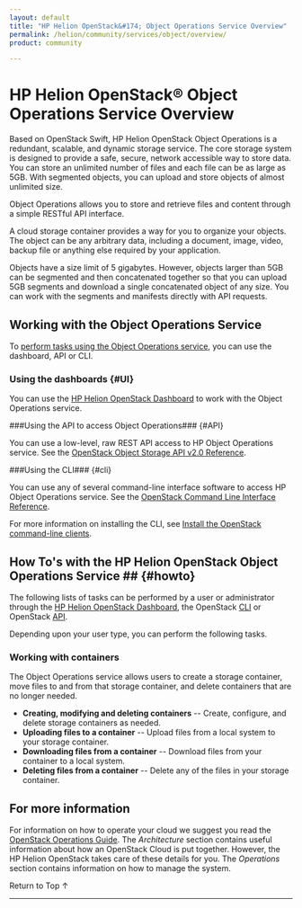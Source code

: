 ```yaml
---
layout: default
title: "HP Helion OpenStack&#174; Object Operations Service Overview"
permalink: /helion/community/services/object/overview/
product: community

---
```

<!--UNDER REVISION-->

<script>

function PageRefresh {
onLoad="window.refresh"
}

PageRefresh();

</script>

<!--
<p style="font-size: small;"> <a href="/helion/community/services/networking/overview/">&#9664; PREV</a> | <a href="/helion/community/services/overview/">&#9650; UP</a> | <a href="/helion/community/services/orchestration/overview/"> NEXT &#9654</a> </p>-->

# HP Helion OpenStack&#174; Object Operations Service Overview #

<!-- modeled after HP Cloud Networking Getting Started (network.getting.started.md) -->

Based on OpenStack Swift, HP Helion OpenStack Object Operations is a redundant, scalable, and dynamic storage service. The core storage system is designed to provide a safe, secure, network accessible way to store data. You can store an unlimited number of files and each file can be as large as 5GB. With segmented objects, you can upload and store objects of almost unlimited size.

Object Operations allows you to store and retrieve files and content through a simple RESTful API interface.

A cloud storage container provides a way for you to organize your objects. The object can be any arbitrary data, including a document, image, video, backup file or anything else required by your application. 

Objects have a size limit of 5 gigabytes. However, objects larger than 5GB can be segmented and then concatenated together so that you can upload 5GB segments and download a single concatenated object of any size. You can work with the segments and manifests directly with API requests.

## Working with the Object Operations Service

To [perform tasks using the Object Operations service](#howto), you can use the dashboard, API or CLI.

### Using the dashboards {#UI}

You can use the [HP Helion OpenStack Dashboard](/helion/community/dashboard/how-works/) to work with the Object Operations service.

###Using the API to access Object Operations### {#API}

You can use a low-level, raw REST API access to HP Object Operations service. See the [OpenStack Object Storage API v2.0 Reference](http://developer.openstack.org/api-ref-objectstorage-v1.html).

###Using the CLI### {#cli}

You can use any of several command-line interface software to access HP Object Operations service. See the [OpenStack Command Line Interface Reference](http://docs.openstack.org/cli-reference/content/swiftclient_commands.html).

For more information on installing the CLI, see [Install the OpenStack command-line clients](http://docs.openstack.org/user-guide/content/install_clients.html).

## How To's with the HP Helion OpenStack Object Operations Service ## {#howto}

<!-- Taken from http://wiki.hpcloud.net/display/core/Core+Edition+Use+cases#CoreEditionUsecases-OverCloud -->

The following lists of tasks can be performed by a user or administrator through the [HP Helion OpenStack Dashboard](/helion/openstack/1.1/dashboard/how-works/), the OpenStack [CLI](http://docs.openstack.org/cli-reference/content/swiftclient_commands.html) or OpenStack [API](http://developer.openstack.org/api-ref-objectstorage-v1.html).

Depending upon your user type, you can perform the following tasks.


### Working with containers ##

The Object Operations service allows users to create a storage container, move files to and from that storage container, and delete containers that are no longer needed.

- **Creating, modifying and deleting containers** -- Create, configure, and delete storage containers as needed.
- **Uploading files to a container** -- Upload files from a local system to your storage container.
- **Downloading files from a container** -- Download files from your container to a local system.
- **Deleting files from a container** -- Delete any of the files in your storage container.

## For more information ##

For information on how to operate your cloud we suggest you read the [OpenStack Operations Guide](http://docs.openstack.org/ops/). The *Architecture* section contains useful information about how an OpenStack Cloud is put together. However, the HP Helion OpenStack takes care of these details for you. The *Operations* section contains information on how to manage the system.

 <a href="#top" style="padding:14px 0px 14px 0px; text-decoration: none;"> Return to Top &#8593; </a>

----
